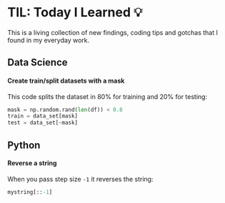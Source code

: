 # TIL: Today I Learned 💡

This is a living collection of new findings, coding tips and gotchas that I found in my everyday work.

## Data Science

#### Create train/split datasets with a mask

This code splits the dataset in 80% for training and 20% for testing:

```python
mask = np.random.rand(len(df)) < 0.8
train = data_set[mask]
test = data_set[~mask]
```

## Python

#### Reverse a string

When you pass step size `-1` it reverses the string:

```python
mystring[::-1]
```
